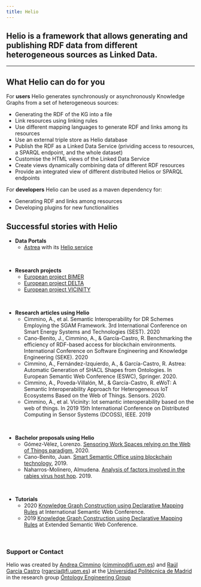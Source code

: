 ```yaml
---
title: Helio
---
```


## Helio is a framework that allows generating and publishing RDF data from different heterogeneous sources as Linked Data. 

-------------

## What Helio can do for you

For **users** Helio generates synchronously or asynchronously Knowledge Graphs from a set of heterogeneous sources:
* Generating the RDF of the KG into a file
* Link resources using linking rules
* Use different mapping languages to generate RDF and links among its resources
* Use an external triple store as Helio database
* Publish the RDF as a Linked Data Service (prividing access to resources, a SPARQL endpoint, and the whole dataset)
* Customise the HTML views of the Linked Data Service
* Create views dynamically combining data of different RDF resources
* Provide an integrated view of different distributed Helios or SPARQL endpoints

For **developers** Helio can be used as a maven dependency for:
* Generating RDF and links among resources
* Developing plugins for new functionalities


## Successful stories with Helio

* **Data Portals**
  - [Astrea](https://astrea.linkeddata.es/) with its [Helio service](https://astrea.helio.linkeddata.es/)
<br/>

* **Research projects**
  - [European project BIMER](2019-2022) 
  - [European project DELTA](2019-2021) 
  - [European project VICINITY](2016-2019)
<br/>

* **Research articles using Helio**
  - Cimmino, A., et al. Semantic Interoperability for DR Schemes Employing the SGAM Framework. 3rd International Conference on Smart Energy Systems and Technologies (SEST). 2020
  - Cano-Benito, J., Cimmino, A., & García-Castro, R. Benchmarking the efficiency of RDF-based access for blockchain environments. International Conference on Software Engineering and Knowledge Engineering (SEKE). 2020
  - Cimmino, A., Fernández-Izquierdo, A., & García-Castro, R. Astrea: Automatic Generation of SHACL Shapes from Ontologies. In European Semantic Web Conference (ESWC), Springer. 2020.
  - Cimmino, A., Poveda-Villalón, M., & García-Castro, R. eWoT: A Semantic Interoperability Approach for Heterogeneous IoT Ecosystems Based on the Web of Things. Sensors. 2020.
  - Cimmino, A., et al. Vicinity: Iot semantic interoperability based on the web of things. In 2019 15th International Conference on Distributed Computing in Sensor Systems (DCOSS), IEEE. 2019
<br/>

* **Bachelor proposals using Helio**
  - Gómez-Vélez, Lorenzo. [Sensoring Work Spaces relying on the Web of Things paradigm](http://oa.upm.es/58136/), 2020. 
  - Cano-Benito, Juan. [Smart Semantic Office using blockchain technology](http://oa.upm.es/55994/), 2019. 
  - Naharros-Molinero, Almudena. [Analysis of factors involved in the rabies virus host hop](http://oa.upm.es/57068/). 2019. 
<br/>

* **Tutorials**
  - 2020 [Knowledge Graph Construction using Declarative Mapping Rules](https://iswc2020.semanticweb.org/program/tutorials/) at International Semantic Web Conference. 
  - 2019 [Knowledge Graph Construction using Declarative Mapping Rules](https://2019.eswc-conferences.org/tutorials-workshops/) at Extended Semantic Web Conference. 
<br/>
  
### Support or Contact

Helio was created by [Andrea Cimmino](https://scholar.google.es/citations?user=_6U9WMcAAAAJ&hl=es&oi=ao) (cimmino@fi.upm.es) and [Raúl García Castro](http://garcia-castro.com/) (rgarcia@fi.upm.es) at the [Universidad Politécnica de Madrid](https://www.upm.es/) in the research group [Ontology Engineering Group](https://www.oeg-upm.net/)
